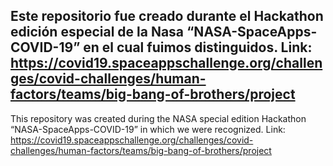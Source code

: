 Este repositorio fue creado durante el Hackathon edición especial de la Nasa “NASA-SpaceApps-COVID-19” en el cual fuimos distinguidos. 
Link: https://covid19.spaceappschallenge.org/challenges/covid-challenges/human-factors/teams/big-bang-of-brothers/project 
-----
This repository was created during the NASA special edition Hackathon “NASA-SpaceApps-COVID-19” in which we were recognized.
Link: https://covid19.spaceappschallenge.org/challenges/covid-challenges/human-factors/teams/big-bang-of-brothers/project 
